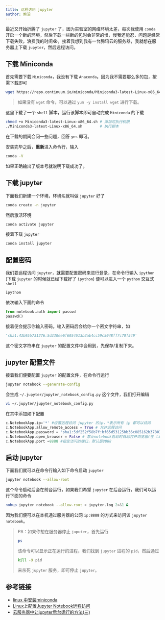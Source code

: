 ```yaml
---
title: 远程访问 jupyter
author: 熊滔
---
```


最近又开始折腾了 `jupyter` 了，因为实验室的网络环境太差，每次我使用 `conda` 开启一个新的环境，然后下载一些新的包时会非常的慢，慢我还能忍，问题是经常下载失败，浪费我的时间:sob:，接着我想到我有一台腾讯云的服务器，我就想在服务器上下载 `jupyter`，然后远程访问。

## 下载 Miniconda

首先需要下载 `Miniconda`，我没有下载 `Anaconda`，因为我不需要那么多的包，按需下载即可

```bash
wget https://repo.continuum.io/miniconda/Miniconda3-latest-Linux-x86_64.sh
```

>如果没有 `wget` 命令，可以通过 `yum -y install wget` 进行下载。

这里下载了一个 `shell` 脚本，运行该脚本即可自动完成 `Miniconda` 的下载

```bash
chmod +x Miniconda3-latest-Linux-x86_64.sh # 添加可执行权限
./Miniconda3-latest-Linux-x86_64.sh        # 执行脚本
```

在下载的期间会问一些问题，回答 `yes` 即可。

安装完毕之后，**重新**进入命令行，输入

```bash
conda -V
```

如果正确输出了版本号就说明下载成功了。

## 下载 jupyter

下面我们新建一个环境，环境名就叫做 `jupyter` 好了

```bash
conda create -n jupyter
```

然后激活环境

```bash
conda activate jupyter
```

接着下载 `jupyter`

```bash
conda install jupyter
```

## 配置密码

我们要远程访问 `jupyter`，就需要配置密码来进行登录，在命令行输入 `ipython` (下载 `jupyter` 的时候就已经下载好了 `ipython`) 便可以进入一个 `python` 交互式 `shell`

```bash
ipython
```

依次输入下面的命令

```python
from notebook.auth import passwd
passwd()
```

接着便会提示你输入密码，输入密码后会给你一个密文字符串，如

```python
'sha1:43b95b731276:5d330ee6f6054613b3ab4cc59c5048ff7c70f549'
```

这个密文字符串在 `jupyter` 的配置文件中会用到，先保存/复制下来。

##  jupyter 配置文件

接着我们便要配置 `jupyter` 的配置文件，在命令行运行

```bash
jupyter notebook --generate-config
```

会生成 `~/.jupyter/jupyter_notebook_config.py` 这个文件，我们打开编辑

```bash
vi ~/.jupyter/jupyter_notebook_config.py
```

在其中添加如下配置

```python
c.NotebookApp.ip='*' #设置远程访问 jupyter 的ip，*表示所有 ip 都可以访问
c.NotebookApp.allow_remote_access = True # 允许远程访问
c.NotebookApp.password = 'sha1:5df252f58b7f:bf65d53125bb36c085162b3780377f66d73972d1' #填写刚刚生成的密文  
c.NotebookApp.open_browser = False # 禁止notebook启动时自动打开浏览器(在 linux 服务器一般都是 ssh 命令行访问，没有图形界面的。所以，启动也没啥用)  
c.NotebookApp.port =8888 #指定访问的端口，默认是8888
```

## 启动 jupyter

下面我们就可以在命令行输入如下命令启动 `jupyter`

```bash
jupyter notebook --allow-root
```

这个命令启动后会在前台运行，如果我们希望 `jupyter` 在后台运行，我们可以运行下面的命令

```bash
nohup jupyter notebook --allow-root > jupyter.log 2>&1 &
```

因为我们便可以在本机通过服务器的公网 `ip:8888` 的方式来访问该 `jupyter notebook`。

> PS：如果你想在服务器停止  `juputer`，首先运行
>
> ```bash
> ps
> ```
>
>  该命令可以显示正在运行的进程，我们找到 `jupyter` 进程的 `pid`，然后通过
>
> ```bash
> kill -9 pid
> ```
>
> 来杀死 `jupyter` 服务，即可停止 `jupyter`。

## 参考链接

- [linux 中安装miniconda](https://www.jianshu.com/p/47ed480daccc)
- [Linux上配置Jupyter Notebook远程访问](https://fuhailin.github.io/remote-jupyter-notebook/)
- [云服务器中让jupyter后台运行的方法(三)](https://blog.csdn.net/weixin_42561002/article/details/85382922)